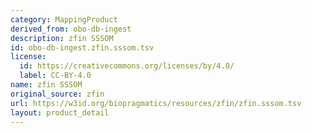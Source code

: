 ```yaml
---
category: MappingProduct
derived_from: obo-db-ingest
description: zfin SSSOM
id: obo-db-ingest.zfin.sssom.tsv
license:
  id: https://creativecommons.org/licenses/by/4.0/
  label: CC-BY-4.0
name: zfin SSSOM
original_source: zfin
url: https://w3id.org/biopragmatics/resources/zfin/zfin.sssom.tsv
layout: product_detail
---
```

